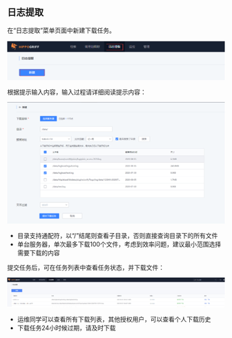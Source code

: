 ## 日志提取

在“日志提取”菜单页面中新建下载任务。

![log_download_1.png](../media/log_download_5.png)

根据提示输入内容，输入过程请详细阅读提示内容：

![log_download_1.png](../media/log_download_6.png)

- 目录支持通配符，以“/”结尾则查看子目录，否则直接查询目录下的所有文件
- 单台服务器，单次最多下载100个文件，考虑到效率问题，建议最小范围选择需要下载的内容

提交任务后，可在任务列表中查看任务状态，并下载文件：

![-w2020](media/16049182688454.jpg)

- 运维同学可以查看所有下载列表，其他授权用户，可以查看个人下载历史
- 下载任务24小时候过期，请及时下载
